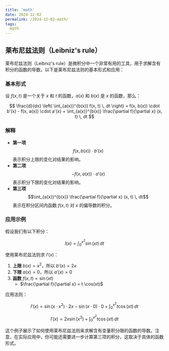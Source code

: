 ```yaml
---
title: 'math'
date: 2024-12-02
permalink: /2024-12-02-math/
tags:
  math
---
```

## 莱布尼兹法则（Leibniz's rule）

莱布尼兹法则（Leibniz's rule）是微积分中一个非常有用的工具，用于求解含有积分的函数的导数。以下是莱布尼兹法则的基本形式和应用：

### 基本形式

设 $f(x, t)$ 是一个关于 $x$ 和 $t$ 的函数，$a(x)$ 和 $b(x)$ 是 $x$ 的函数，那么：

$$
\frac{d}{dx} \left( \int_{a(x)}^{b(x)} f(x, t) \, dt \right) = f(x, b(x)) \cdot b'(x) - f(x, a(x)) \cdot a'(x) + \int_{a(x)}^{b(x)} \frac{\partial f}{\partial x} (x, t) \, dt
$$

### 解释

- **第一项** $$f(x, b(x)) \cdot b'(x)$$ 表示积分上限的变化对结果的影响。
- **第二项** $$-f(x, a(x)) \cdot a'(x)$$ 表示积分下限的变化对结果的影响。
- **第三项** $$\int_{a(x)}^{b(x)} \frac{\partial f}{\partial x} (x, t) \, dt$$ 表示在积分区间内函数 $f(x, t)$ 对 $x$ 的偏导数的积分。

### 应用示例

假设我们有以下积分：

$$
I(x) = \int_{0}^{x^2} \sin(xt) \, dt
$$

使用莱布尼兹法则求 $I'(x)$：

1. **上限** $b(x) = x^2$，所以 $b'(x) = 2x$
2. **下限** $a(x) = 0$，所以 $a'(x) = 0$
3. **函数** $f(x, t) = \sin(xt)$
   - $\frac{\partial f}{\partial x} = t \cos(xt)$

应用法则：

$$
I'(x) = \sin(x \cdot x^2) \cdot 2x - \sin(x \cdot 0) \cdot 0 + \int_{0}^{x^2} t \cos(xt) \, dt
$$

$$
I'(x) = 2x \sin(x^3) + \int_{0}^{x^2} t \cos(xt) \, dt
$$

这个例子展示了如何使用莱布尼兹法则来求解含有变量积分限的函数的导数。注意，在实际应用中，你可能还需要进一步计算第三项的积分，这取决于具体的函数形式。
